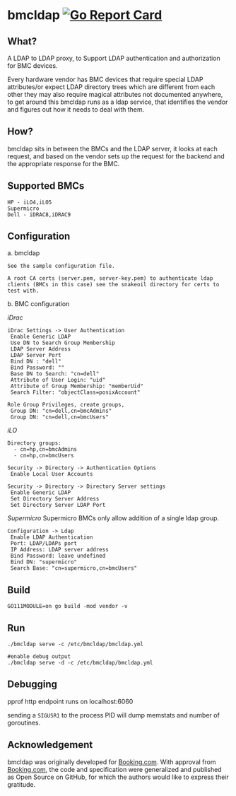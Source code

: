 bmcldap [![Go Report Card](https://goreportcard.com/badge/github.com/bmc-toolbox/bmcldap)](https://goreportcard.com/report/github.com/bmc-toolbox/bmcldap)
=======

What?
----

A LDAP to LDAP proxy, to Support LDAP authentication and authorization for BMC devices.

Every hardware vendor has BMC devices that require special LDAP attributes/or expect LDAP directory trees which are different from each other they may also require magical attributes not documented anywhere, to get around this bmcldap
runs as a ldap service, that identifies the vendor and figures out how it needs to deal with them.

How?
----
bmcldap sits in between the BMCs and the LDAP server, it looks at each request, and based on the vendor sets up the request for the backend and the appropriate response for the BMC.

Supported BMCs
--------------
    HP - iLO4,iLO5
    Supermicro
    Dell - iDRAC8,iDRAC9

Configuration
-------------
a. bmcldap

    See the sample configuration file.

    A root CA certs (server.pem, server-key.pem) to authenticate ldap clients (BMCs in this case) see the snakeoil directory for certs to test with.


b. BMC configuration

*iDrac*
```
iDrac Settings -> User Authentication
 Enable Generic LDAP
 Use DN to Search Group Membership
 LDAP Server Address
 LDAP Server Port
 Bind DN : "dell"
 Bind Password: ""
 Base DN to Search: "cn=dell"
 Attribute of User Login: "uid"
 Attribute of Group Membership: "memberUid"
 Search Filter: "objectClass=posixAccount"

Role Group Privileges, create groups,
 Group DN: "cn=dell,cn=bmcAdmins"
 Group DN: "cn=dell,cn=bmcUsers"
```

*iLO*
```
Directory groups:
  - cn=hp,cn=bmcAdmins
  - cn=hp,cn=bmcUsers

Security -> Directory -> Authentication Options
 Enable Local User Accounts

Security -> Directory -> Directory Server settings
 Enable Generic LDAP
 Set Directory Server Address
 Set Directory Server LDAP Port
```

*Supermicro*
Supermicro BMCs only allow addition of a single ldap group.
```
Configuration -> Ldap
 Enable LDAP Authentication
 Port: LDAP/LDAPs port
 IP Address: LDAP server address
 Bind Password: leave undefined
 Bind DN: "supermicro"
 Search Base: "cn=supermicro,cn=bmcUsers"
```

Build
-----
`GO111MODULE=on go build -mod vendor -v`

Run
---

```
./bmcldap serve -c /etc/bmcldap/bmcldap.yml

#enable debug output
./bmcldap serve -d -c /etc/bmcldap/bmcldap.yml
```

Debugging
---------

pprof http endpoint runs on localhost:6060

sending a `SIGUSR1` to the process PID will dump memstats and number of goroutines.

Acknowledgement
---------------
bmcldap was originally developed for [Booking.com](http://www.booking.com).
With approval from [Booking.com](http://www.booking.com), the code and
specification were generalized and published as Open Source on GitHub, for
which the authors would like to express their gratitude.
